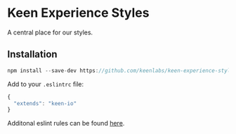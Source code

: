 # Keen Experience Styles

A central place for our styles.

## Installation
```javascript
npm install --save-dev https://github.com/keenlabs/keen-experience-styles.git
```

Add to your `.eslintrc` file:
```javascript
{
  "extends": "keen-io"
}
```

Additonal eslint rules can be found [here](http://eslint.org/docs/rules/).
